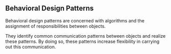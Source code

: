## Behavioral Design Patterns

Behavioral design patterns are concerned with algorithms and the assignment of responsibilities between objects.

They identify common communication patterns between objects and realize these patterns. By doing so, these patterns increase flexibility in carrying out this communication.